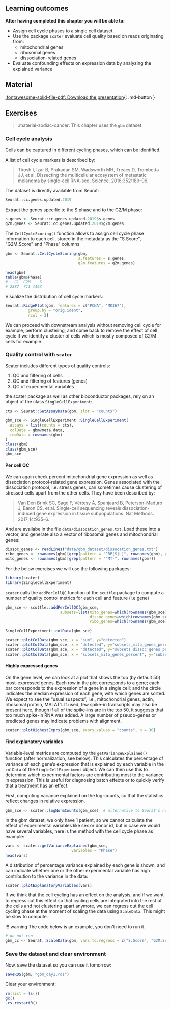 ## Learning outcomes

**After having completed this chapter you will be able to:**

- Assign cell cycle phases to a single cell dataset
- Use the package `scater` evaluate cell quality based on reads originating from:
    - mitochondrial genes
    - ribosomal genes
    - dissociation-related genes
- Evaluate confounding effects on expression data by analyzing the explained variance

## Material

[:fontawesome-solid-file-pdf: Download the presentation](../assets/pdf/quality_control.pdf){: .md-button }

## Exercises

> :material-zodiac-cancer: This chapter uses the `gbm` dataset

### Cell cycle analysis

Cells can be captured in different cycling phases, which can be identified.

A list of cell cycle markers is described by:

> Tirosh I, Izar B, Prakadan SM, Wadsworth MH, Treacy D, Trombetta JJ, et al. Dissecting the multicellular ecosystem of metastatic melanoma by single-cell RNA-seq. Science. 2016;352:189–96.

The dataset is directly available from Seurat:

```R
Seurat::cc.genes.updated.2019
```

Extract the genes specific to the S phase and to the G2/M phase:

```R
s.genes <- Seurat::cc.genes.updated.2019$s.genes
g2m.genes <- Seurat::cc.genes.updated.2019$g2m.genes
```

The `CellCycleScoring()` function allows to assign cell cycle phase information
to each cell, stored in the metadata as the "S.Score", "G2M.Score" and "Phase" columns

```R
gbm <- Seurat::CellCycleScoring(gbm,
                                s.features = s.genes,
                                g2m.features = g2m.genes)
```

```R
head(gbm)
table(gbm$Phase)
#   G1  G2M    S
# 2887  711 1493
```

Visualize the distribution of cell cycle markers:

```R
Seurat::RidgePlot(gbm, features = c("PCNA", "MKI67"),
          group.by = "orig.ident",
          ncol = 2)
```

We can proceed with downstream analysis without removing cell cycle for example,
perform clustering, and come back to remove the effect of cell cycle if
we identify a cluster of cells which is
mostly composed of G2/M cells for example.

### Quality control with `scater`

Scater includes different types of quality controls:

1. QC and filtering of cells
2. QC and filtering of features (genes)
3. QC of experimental variables

the scater package as well as other bioconductor packages, rely on
an object of the class `SingleCellExperiment`:

```R
cts <- Seurat::GetAssayData(gbm, slot = "counts")

gbm_sce <- SingleCellExperiment::SingleCellExperiment(
  assays = list(counts = cts),
  colData = gbm@meta.data,
  rowData = rownames(gbm)
)
class(gbm)
class(gbm_sce)
gbm_sce
```

#### Per cell QC

We can again check percent mitochondrial gene expression as well as dissociation protocol-related gene expression. Genes associated with the dissociation protocol, i.e. stress genes, can sometimes cause clustering of stressed cells apart from the other cells.
They have been described by:

> Van Den Brink SC, Sage F, Vértesy Á, Spanjaard B, Peterson-Maduro J, Baron CS, et al. Single-cell sequencing reveals dissociation-induced gene expression in tissue subpopulations. Nat Methods. 2017;14:935–6.

And are availabe in the file `data/dissocation_genes.txt`. Load these into a vector, and generate also a vector of ribosomal genes and mitochondrial genes:

```R
dissoc_genes <- readLines("data/gbm_dataset/dissocation_genes.txt")
ribo_genes <- rownames(gbm)[grep(pattern = "^RP[S|L]", rownames(gbm), perl = T)]
mito_genes <- rownames(gbm)[grep(pattern = "^MT-", rownames(gbm))]
```

For the below exercises we will use the following packages:

```R
library(scater)
library(SingleCellExperiment)
```

`scater` calls the `addPerCellQC` function of the `scuttle` package to compute a number of quality control metrics for each cell and feature (i.e gene)

```R
gbm_sce <- scuttle::addPerCellQC(gbm_sce,
                        subsets=list(mito_genes=which(rownames(gbm_sce) %in% mito_genes),
                                     dissoc_genes=which(rownames(gbm_sce) %in% dissoc_genes),
                                     ribo_genes=which(rownames(gbm_sce) %in% ribo_genes)))
```



```R
SingleCellExperiment::colData(gbm_sce)
```

```R
scater::plotColData(gbm_sce, x = "sum", y="detected")
scater::plotColData(gbm_sce, x = "detected", y="subsets_mito_genes_percent")
scater::plotColData(gbm_sce, x = "detected", y="subsets_dissoc_genes_percent")
scater::plotColData(gbm_sce, x = "subsets_mito_genes_percent", y="subsets_ribo_genes_percent")
```

#### Highly expressed genes

On the gene level, we can look at a plot that shows the top (by default 50) most-expressed genes. Each row in the plot corresponds to a gene; each bar corresponds to the expression of a gene in a single cell; and the circle indicates the median expression of each gene, with which genes are sorted. We expect to see the “usual suspects”, i.e., mitochondrial genes, actin, ribosomal protein, MALAT1. If used, few spike-in transcripts may also be present here, though if all of the spike-ins are in the top 50, it suggests that too much spike-in RNA was added. A large number of pseudo-genes or predicted genes may indicate problems with alignment.

```R
scater::plotHighestExprs(gbm_sce, exprs_values = "counts", n = 30)
```

#### Find explanatory variables

Variable-level metrics are computed by the `getVarianceExplained()` function (after normalization, see below). This calculates the percentage of variance of each gene’s expression that is explained by each variable in the `colData` of the `SingleCellExperiment` object. We can then use this to determine which experimental factors are contributing most to the variance in expression. This is useful for diagnosing batch effects or to quickly verify that a treatment has an effect.

First, computing variance explained on the log-counts,
so that the statistics reflect changes in relative expression.

```R
gbm_sce <- scater::logNormCounts(gbm_sce)  # alternative to Seurat's normalization here using scater
```

In the gbm dataset, we only have 1 patient, so we cannot calculate the effect of experimental variables like sex or donor id, but in case we would have several variables, here is the method with the cell cycle phase as example:

```R
vars <- scater::getVarianceExplained(gbm_sce,
                             variables = "Phase")
head(vars)
```

A distribution of percentage variance explained by each gene is shown, and can indicate whether one or the other experimental variable has high contribution to the variance in the data:

```R
scater::plotExplanatoryVariables(vars)
```

If we think that the cell cycling has an effect on the analysis, and if we want to regress out this effect so that cycling cells are integrated into the rest of the cells and not clustering apart anymore, we can regress out the cell cycling phase at the moment of scaling the data using `ScaleData`. This might be slow to compute.

!!! warning
    The code below is an example, you don't need to run it.

```R
# do not run
gbm_cc <- Seurat::ScaleData(gbm, vars.to.regress = c("S.Score", "G2M.Score"))
```

### Save the dataset and clear environment

Now, save the dataset so you can use it tomorrow:

```R
saveRDS(gbm, "gbm_day1.rds")
```

Clear your environment:

```R
rm(list = ls())
gc()
.rs.restartR()
```
